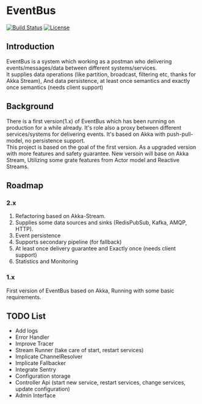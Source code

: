 # EventBus

[![Build Status](https://travis-ci.org/thenetcircle/event-bus.svg?branch=master)](https://travis-ci.org/thenetcircle/event-dispatcher)
[![License](https://img.shields.io/github/license/thenetcircle/event-bus.svg)](LICENSE)

## Introduction

EventBus is a system which working as a postman who delivering events/messages/data between different systems/services.   
It supplies data operations (like partition, broadcast, filtering etc, thanks for Akka Stream), And data persistence, at least once semantics and exactly once semantics (needs client support)

## Background

 There is a first version(1.x) of EventBus which has been running on production for a while already. 
 It's role also a proxy between different services/systems for delivering events. 
 It's based on Akka with push-pull-model, no persistence support.  
 This project is based on the goal of the first version. As a upgraded version with more features and safety guarantee. 
 New versoin will base on Akka Stream, Utilizing some grate features from Actor model and Reactive Streams.
 
## Roadmap

### 2.x

1. Refactoring based on Akka-Stream.
2. Supplies some data sources and sinks (RedisPubSub, Kafka, AMQP, HTTP).
3. Event persistence
4. Supports secondary pipeline (for fallback)
5. At least once delivery guarantee and Exactly once (needs client support)
6. Statistics and Monitoring

### 1.x

First version of EventBus based on Akka, Running with some basic requirements.

## TODO List
- Add logs
- Error Handler
- Improve Tracer
- Stream Runner (take care of start, restart services)
- Implicate ChannelResolver
- Implicate Fallbacker
- Integrate Sentry
- Configuration storage
- Controller Api (start new service, restart services, change services, update configuration)
- Admin Interface